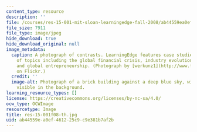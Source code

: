 ```yaml
---
content_type: resource
description: ''
file: /courses/res-15-001-mit-sloan-learningedge-fall-2008/ab44559ea0ef461225c9c9e381b7af2b_res-15-001f08-th.jpg
file_size: 7911
file_type: image/jpeg
hide_download: true
hide_download_original: null
image_metadata:
  caption: A photograph of contrasts. LearningEdge features case studies on a variety
    of topics including the global financial crisis, industry evolution, sustainability,
    and global entrepreneurship. (Photograph by [werkunz1](http://www.flickr.com/photos/werkunz/3985588045/)
    on Flickr.)
  credit: ''
  image-alt: Photograph of a brick building against a deep blue sky, with the city
    visible in the background.
learning_resource_types: []
license: https://creativecommons.org/licenses/by-nc-sa/4.0/
ocw_type: OCWImage
resourcetype: Image
title: res-15-001f08-th.jpg
uid: ab44559e-a0ef-4612-25c9-c9e381b7af2b
---
```

